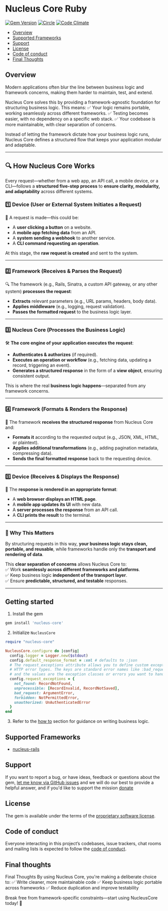 # Nucleus Core Ruby

[![Gem Version](https://badge.fury.io/rb/nucleus-core.svg)](https://rubygems.org/gems/nucleus-core)
[![Circle](https://circleci.com/gh/dodgerogers/nucleus-core-ruby/tree/main.svg?style=shield)](https://app.circleci.com/pipelines/github/dodgerogers/nucleus-core-ruby?branch=main)
[![Code Climate](https://codeclimate.com/github/dodgerogers/nucleus-core/badges/gpa.svg)](https://codeclimate.com/github/dodgerogers/nucleus-core)

- [Overview](#overview)
- [Supported Frameworks](#supported-frameworks)
- [Support](#support)
- [License](#license)
- [Code of conduct](#code-of-conduct)
- [Final Thoughts](#final-thoughts)

## Overview

Modern applications often blur the line between business logic and framework concerns, making them harder to maintain, test, and extend.

Nucleus Core solves this by providing a framework-agnostic foundation for structuring business logic. This means:
✅ Your logic remains portable, working seamlessly across different frameworks.
✅ Testing becomes easier, with no dependency on a specific web stack.
✅ Your codebase is more maintainable, with clear separation of concerns.

Instead of letting the framework dictate how your business logic runs, Nucleus Core defines a structured flow that keeps your application modular and adaptable.

---

## 🔍 **How Nucleus Core Works**  

Every request—whether from a web app, an API call, a mobile device, or a CLI—follows a **structured five-step process** to **ensure clarity, modularity, and adaptability** across different systems.  

### **1️⃣ Device (User or External System Initiates a Request)**  
📡 A request is made—this could be:  
- A **user clicking a button** on a website.  
- A **mobile app fetching data** from an API.  
- A **system sending a webhook** to another service.  
- A **CLI command requesting an operation**.  

At this stage, the **raw request is created** and sent to the system.  

---

### **2️⃣ Framework (Receives & Parses the Request)**  
🔍 The framework (e.g., Rails, Sinatra, a custom API gateway, or any other system) **processes the request**:  
- **Extracts** relevant parameters (e.g., URL params, headers, body data).  
- **Applies middleware** (e.g., logging, request validation).  
- **Passes the formatted request** to the business logic layer.  

---

### **3️⃣ Nucleus Core (Processes the Business Logic)**  
🛠 **The core engine of your application executes the request**:  
- **Authenticates & authorizes** (if required).  
- **Executes an operation or workflow** (e.g., fetching data, updating a record, triggering an event).  
- **Generates a structured response** in the form of a **view object**, ensuring consistent output.  

This is where the real **business logic happens**—separated from any framework concerns.  

---

### **4️⃣ Framework (Formats & Renders the Response)**  
🎨 The framework **receives the structured response** from Nucleus Core and:  
- **Formats it** according to the requested output (e.g., JSON, XML, HTML, or plaintext).  
- **Applies additional transformations** (e.g., adding pagination metadata, compressing data).  
- **Sends the final formatted response** back to the requesting device.  

---

### **5️⃣ Device (Receives & Displays the Response)**  
📲 The **response is rendered in an appropriate format**:  
- A **web browser displays an HTML page**.  
- A **mobile app updates its UI** with new data.  
- A **server processes the response** from an API call.  
- A **CLI prints the result** to the terminal.  

---

### **🔹 Why This Matters**  
By structuring requests in this way, **your business logic stays clean, portable, and reusable**, while frameworks handle only the **transport and rendering of data**.  

This **clear separation of concerns** allows Nucleus Core to:  
✅ Work **seamlessly across different frameworks and platforms**.  
✅ Keep business logic **independent of the transport layer**.  
✅ Ensure **predictable, structured, and testable** responses.

---

## Getting started

1. Install the gem

```ruby
gem install 'nucleus-core'
```

2. Initialize `NucleusCore`

```ruby
require "nucleus-core"

NucleusCore.configure do |config|
  config.logger = Logger.new($stdout)
  config.default_response_format = :xml # defaults to :json
  # The request_exceptions attribute allows you to define custom exception handling for different
  # HTTP error types. The keys are standard error names like :bad_request, :unauthorized, and :not_found,
  # and the values are the exception classes or errors you want to handle for each case.
  config.request_exceptions = {
    not_found: RecordNotFound,
    unprocessible: [RecordInvalid, RecordNotSaved],
    bad_request: ArgumentError,
    forbidden: NotPermittedError,
    unauthorized: UnAuthenticatedError
  }
end
```

3. Refer to the [how to](HOW-TO.md) section for guidance on writing business logic.

## Supported Frameworks

- [nucleus-rails](https://rubygems.org/gems/nucleus-rails)

## Support

If you want to report a bug, or have ideas, feedback or questions about the gem, [let me know via GitHub issues](https://github.com/dodgerogers/nucleus_core/issues/new) and we will do our best to provide a helpful answer, and if you'd like to support the mission [donate](https://paypal.me/Dodgerogers)

## License

The gem is available under the terms of the [proprietary software license](LICENSE.txt).

## Code of conduct

Everyone interacting in this project’s codebases, issue trackers, chat rooms and mailing lists is expected to follow the [code of conduct](CODE_OF_CONDUCT.md).

## Final thoughts

Final Thoughts
By using Nucleus Core, you're making a deliberate choice to:
✅ Write cleaner, more maintainable code
✅ Keep business logic portable across frameworks
✅ Reduce duplication and improve testability

Break free from framework-specific constraints—start using NucleusCore today! 🚀
